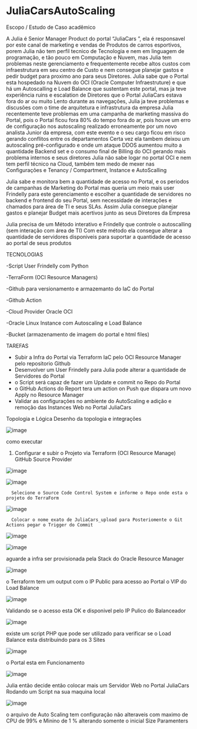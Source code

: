 # JuliaCarsAutoScaling


Escopo / Estudo de Caso acadêmico 


A Julia é Senior Manager Product do portal “JuliaCars ”, ela é responsavel por este canal de marketing e vendas de Produtos de carros esportivos, porem Julia não tem perfil tecnico de Tecnologia e nem em linguagem de programação, e tão pouco em Computação e Nuvem, mas Julia tem problemas neste gerenciamento e frequentemente recebe altos custos com infraestrutura em seu centro de Custo e nem consegue planejar gastos e pedir budget para proximo ano para seus Diretores.
Julia sabe que o Portal esta hospedado na Nuvem do OCI (Oracle Computer Infraestruture) e que há um Autoscalling e Load Balance que sustentam este portal, mas ja teve experiência ruins e escalation de Diretores que o Portal JuliaCars estava fora do ar ou muito Lento durante as navegações, Julia ja teve problemas e discusões com o time de arquitetura e infrastrutura da empresa 
Julia recentemente teve problemas em uma campanha de marketing massiva do Portal, pois  o Portal ficou fora 80% do tempo fora do ar, pois houve um erro de configuração nos autoscaling realizado erroneamente por um novo analista Junior da empresa, com este evento e o seu cargo ficou em risco gerando conflitos entre os departamentos
Certa vez ela tambem deixou um autoscaling pré-configurado e onde um ataque DDOS aumentou muito a quantidade Backend set e o consumo final de Billing do OCI gerando mais problema internos e seus diretores 
Julia não sabe logar no portal OCI e nem tem perfil técnico na Cloud, também tem medo de mexer nas Configurações e Tenancy / Compartment, Instance e AutoScalling

Julia sabe e monitora bem a quantidade de acesso no Portal, e os periodos de campanhas de Marketing do Portal mas queria um meio mais user Frindelly para este gerenciamento e escolher a quantidade de servidores no backend e frontend do seu Portal, sem necessidade de interações e chamados para área de TI e seus SLAs. Assim Julia consegue planejar gastos e planejar Budget mais acertivos junto as seus Diretores da Empresa 

Julia precisa de um Método interativo e Frindelly que controle o autoscalling (sem interação com área de TI)
Com este método ela consegue alterar a quantidade de servidores disponiveis para suportar a quantidade de acesso ao portal de seus produtos 



TECNOLOGIAS

-Script User Frindelly com Python

-TerraForm (OCI Resource Managers)
 
-Github para versionamento e armazemanto do IaC do Portal

-Github Action

-Cloud Provider Oracle OCI 

-Oracle Linux Instance com Autoscaling e Load Balance

-Bucket (armazenamento de imagem do portal e html files)


TAREFAS

- Subir a Infra do Portal via Terraform IaC pelo OCI Resource Manager pelo repositorio Github
- Desenvolver um User Frindelly para Julia pode alterar a quantidade de Servidores do Portal
- o Script será capaz de fazer um Update e commit no Repo do Portal
- o GitHub Actions do Report tera um action on Push que dispara um novo Apply no Resource Manager 
- Validar as configurações no ambiente do AutoScaling e adição e remoção das Instances Web no Portal JuliaCars


Topologia e Lógica
Desenho da topologia e integrações

![image](https://user-images.githubusercontent.com/109544121/206062546-672508e6-50b3-4963-ad49-2a229498a1f7.png)




como executar 
1.	Configurar e subir o Projeto via Terraform (OCI Resource Manage) GitHub Source Provider

![image](https://user-images.githubusercontent.com/109544121/206059814-65b6afbd-6647-4594-a012-ad136cf6f91d.png)

![image](https://user-images.githubusercontent.com/109544121/206060074-370d3c42-2f83-4a1c-85f8-8d7220954273.png)


      Selecione o Source Code Control System e informe o Repo onde esta o projeto do TerraForm
      
![image](https://user-images.githubusercontent.com/109544121/206060304-e9728dc2-b32f-46e3-8b41-e710bdb9dac5.png)


      Colocar o nome exato de JuliaCars_upload para Posteriomente o Git Actions pegar o Trigger do Commit
           
  ![image](https://user-images.githubusercontent.com/109544121/206060806-3297b131-b25b-491b-a4c5-b14180084856.png)


![image](https://user-images.githubusercontent.com/109544121/206061242-7b47f43f-87c0-4d9c-b94c-923027e2af3a.png)



aguarde a infra ser provisionada pela Stack do Oracle Resource Manager

![image](https://user-images.githubusercontent.com/109544121/206061990-64c7b4d3-a4e6-4ce7-9153-249875a5c699.png)


o Terraform tem um output com o IP Public para acesso ao Portal o VIP do Load Balance

![image](https://user-images.githubusercontent.com/109544121/206063078-38ebc263-750c-446f-a507-8eb79c5ac8c4.png)


Validando se o acesso esta OK e disponivel pelo IP Pulico do Balanceador

![image](https://user-images.githubusercontent.com/109544121/206063502-5566f1d2-fbfa-483c-9d79-755d4e8324a4.png)

existe um script PHP que pode ser utilizado para verificar se o Load Balance esta distribuindo para os 3 Sites

![image](https://user-images.githubusercontent.com/109544121/206064210-9b66e025-1255-4383-b2b1-7bb492405db7.png)

o Portal esta em Funcionamento

![image](https://user-images.githubusercontent.com/109544121/206064392-f3924b6e-6e3f-4027-bdbd-952ec4285806.png)


Julia então decide então colocar mais um Servidor Web no Portal JuliaCars Rodando um Script na sua maquina local

![image](https://user-images.githubusercontent.com/109544121/206064593-1ecd93f5-26fc-4311-b9a7-224ca72e7b93.png)


o arquivo de Auto Scaling tem configuração não alteraveis com maximo de CPU de 99% e Minino de 1 % alterando somente o inicial Size Paramenters 









